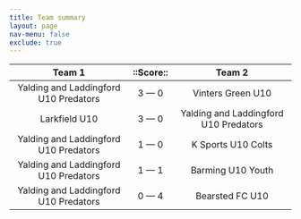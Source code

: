```yaml
---
title: Team summary
layout: page
nav-menu: false
exclude: true
---
```




|                Team 1                 |  ::Score::  |                Team 2                 |
|:-------------------------------------:|:-----------:|:-------------------------------------:|
| Yalding and Laddingford U10 Predators | 3 &mdash; 0 |           Vinters Green U10           |
|             Larkfield U10             | 3 &mdash; 0 | Yalding and Laddingford U10 Predators |
| Yalding and Laddingford U10 Predators | 1 &mdash; 0 |          K Sports U10 Colts           |
| Yalding and Laddingford U10 Predators | 1 &mdash; 1 |           Barming U10 Youth           |
| Yalding and Laddingford U10 Predators | 0 &mdash; 4 |            Bearsted FC U10            |

 <br /><br /><br />